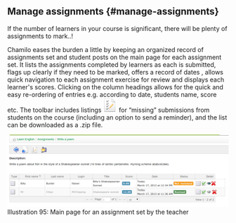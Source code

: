 ## Manage assignments {#manage-assignments}

If the number of learners in your course is significant, there will be plenty of assignments to mark..!

Chamilo eases the burden a little by keeping an organized record of assignments set and student posts on the main page for each assignment set. It lists the assignments completed by learners as each is submitted, flags up clearly if they need to be marked, offers a record of dates , allows quick navigation to each assignment exercise for review and displays each learner&#039;s scores. Clicking on the column headings allows for the quick and easy re-ordering of entries e.g. according to date, students name, score etc. The toolbar includes listings ![](../assets/graphics69.png) for “missing” submissions from students on the course (including an option to send a reminder), and the list can be downloaded as a .zip file.

![](../assets/graphics67.png)Illustration 95: Main page for an assignment set by the teacher
